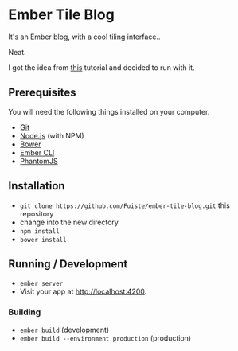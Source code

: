 # Ember Tile Blog

It's an Ember blog, with a cool tiling interface..

Neat.

I got the idea from [this](http://www.programwitherik.com/blog-tutorial-with-ember-js/) tutorial and decided to run with it.


## Prerequisites

You will need the following things installed on your computer.

* [Git](http://git-scm.com/)
* [Node.js](http://nodejs.org/) (with NPM)
* [Bower](http://bower.io/)
* [Ember CLI](http://www.ember-cli.com/)
* [PhantomJS](http://phantomjs.org/)

## Installation

* `git clone https://github.com/Fuiste/ember-tile-blog.git` this repository
* change into the new directory
* `npm install`
* `bower install`

## Running / Development

* `ember server`
* Visit your app at [http://localhost:4200](http://localhost:4200).

### Building

* `ember build` (development)
* `ember build --environment production` (production)


